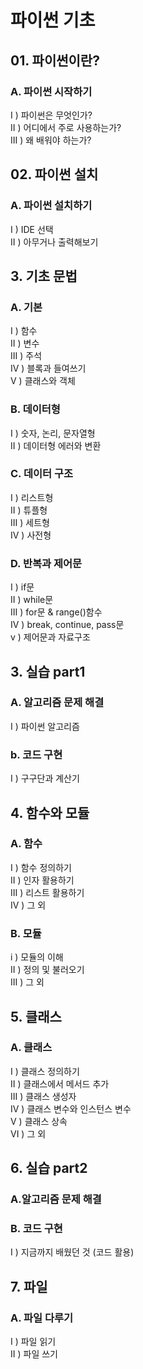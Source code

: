 # 파이썬 기초

## 01. 파이썬이란?
### **A. 파이썬 시작하기**
I ) 파이썬은 무엇인가?  
II ) 어디에서 주로 사용하는가?  
III ) 왜 배워야 하는가?  

## 02. 파이썬 설치
### **A. 파이썬 설치하기**
I ) IDE 선택  
II ) 아무거나 출력해보기  

## 3. 기초 문법 
### **A. 기본**
I ) 함수  
II ) 변수  
III ) 주석  
IV ) 블록과 들여쓰기  
V ) 클래스와 객체  

### **B. 데이터형**
I ) 숫자, 논리, 문자열형  
II ) 데이터형 에러와 변환

### **C. 데이터 구조**
I ) 리스트형  
II ) 튜플형  
III ) 세트형  
IV ) 사전형

### **D. 반복과 제어문**
I ) if문  
II ) while문  
III ) for문 & range()함수  
IV ) break, continue, pass문  
v ) 제어문과 자료구조

## 3. 실습 part1
### **A. 알고리즘 문제 해결**
I ) 파이썬 알고리즘

### **b. 코드 구현**
I ) 구구단과 계산기

## 4. 함수와 모듈
### **A. 함수**
I ) 함수 정의하기   
II ) 인자 활용하기  
III ) 리스트 활용하기  
IV ) 그 외   

### **B. 모듈**
i ) 모듈의 이해  
II ) 정의 및 불러오기  
III ) 그 외

## 5. 클래스
### **A. 클래스**
I ) 클래스 정의하기  
II ) 클래스에서 메서드 추가  
III ) 클래스 생성자  
IV ) 클래스 변수와 인스턴스 변수  
V ) 클래스 상속  
VI ) 그 외  

## 6. 실습 part2
### **A.알고리즘 문제 해결**

### **B. 코드 구현**
I ) 지금까지 배웠던 것 (코드 활용)

## 7. 파일
### **A. 파일 다루기**
I ) 파일 읽기  
II ) 파일 쓰기